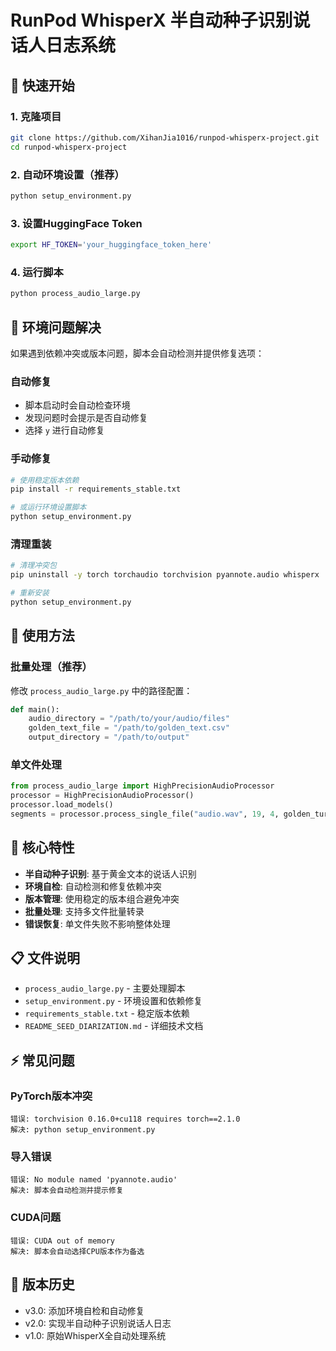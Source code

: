 # RunPod WhisperX 半自动种子识别说话人日志系统

## 🚀 快速开始

### 1. 克隆项目
```bash
git clone https://github.com/XihanJia1016/runpod-whisperx-project.git
cd runpod-whisperx-project
```

### 2. 自动环境设置（推荐）
```bash
python setup_environment.py
```

### 3. 设置HuggingFace Token
```bash
export HF_TOKEN='your_huggingface_token_here'
```

### 4. 运行脚本
```bash
python process_audio_large.py
```

## 🔧 环境问题解决

如果遇到依赖冲突或版本问题，脚本会自动检测并提供修复选项：

### 自动修复
- 脚本启动时会自动检查环境
- 发现问题时会提示是否自动修复
- 选择 `y` 进行自动修复

### 手动修复
```bash
# 使用稳定版本依赖
pip install -r requirements_stable.txt

# 或运行环境设置脚本
python setup_environment.py
```

### 清理重装
```bash
# 清理冲突包
pip uninstall -y torch torchaudio torchvision pyannote.audio whisperx

# 重新安装
python setup_environment.py
```

## 📝 使用方法

### 批量处理（推荐）
修改 `process_audio_large.py` 中的路径配置：
```python
def main():
    audio_directory = "/path/to/your/audio/files"
    golden_text_file = "/path/to/golden_text.csv" 
    output_directory = "/path/to/output"
```

### 单文件处理
```python
from process_audio_large import HighPrecisionAudioProcessor
processor = HighPrecisionAudioProcessor()
processor.load_models()
segments = processor.process_single_file("audio.wav", 19, 4, golden_turns_df)
```

## 🎯 核心特性

- **半自动种子识别**: 基于黄金文本的说话人识别
- **环境自检**: 自动检测和修复依赖冲突
- **版本管理**: 使用稳定的版本组合避免冲突
- **批量处理**: 支持多文件批量转录
- **错误恢复**: 单文件失败不影响整体处理

## 📋 文件说明

- `process_audio_large.py` - 主要处理脚本
- `setup_environment.py` - 环境设置和依赖修复
- `requirements_stable.txt` - 稳定版本依赖
- `README_SEED_DIARIZATION.md` - 详细技术文档

## ⚡ 常见问题

### PyTorch版本冲突
```
错误: torchvision 0.16.0+cu118 requires torch==2.1.0
解决: python setup_environment.py
```

### 导入错误
```
错误: No module named 'pyannote.audio'
解决: 脚本会自动检测并提示修复
```

### CUDA问题
```
错误: CUDA out of memory
解决: 脚本会自动选择CPU版本作为备选
```

## 🔄 版本历史

- v3.0: 添加环境自检和自动修复
- v2.0: 实现半自动种子识别说话人日志
- v1.0: 原始WhisperX全自动处理系统
